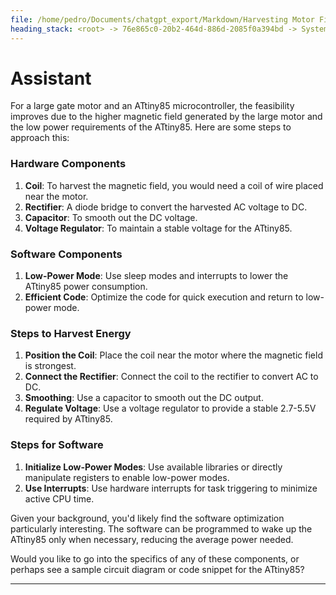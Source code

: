 ```yaml
---
file: /home/pedro/Documents/chatgpt_export/Markdown/Harvesting Motor Fields for Microcontrollers.md
heading_stack: <root> -> 76e865c0-20b2-464d-886d-2085f0a394bd -> System -> 90cbfd0a-d946-4ade-9b8d-760c81eb5f21 -> System -> aaa2c2b8-2ffe-4e97-8e29-722e0f25c925 -> User -> 487b9167-01f8-4206-97d9-f9ade30c87a5 -> Assistant -> aaa2303a-59a1-4997-b067-34aee34c5625 -> User -> 8e37ee75-5638-48cf-982c-9603c355bf69 -> Assistant
---
```

# Assistant

For a large gate motor and an ATtiny85 microcontroller, the feasibility improves due to the higher magnetic field generated by the large motor and the low power requirements of the ATtiny85. Here are some steps to approach this:

### Hardware Components
1. **Coil**: To harvest the magnetic field, you would need a coil of wire placed near the motor.
2. **Rectifier**: A diode bridge to convert the harvested AC voltage to DC.
3. **Capacitor**: To smooth out the DC voltage.
4. **Voltage Regulator**: To maintain a stable voltage for the ATtiny85.

### Software Components
1. **Low-Power Mode**: Use sleep modes and interrupts to lower the ATtiny85 power consumption.
2. **Efficient Code**: Optimize the code for quick execution and return to low-power mode.

### Steps to Harvest Energy
1. **Position the Coil**: Place the coil near the motor where the magnetic field is strongest.
2. **Connect the Rectifier**: Connect the coil to the rectifier to convert AC to DC.
3. **Smoothing**: Use a capacitor to smooth out the DC output.
4. **Regulate Voltage**: Use a voltage regulator to provide a stable 2.7-5.5V required by ATtiny85.

### Steps for Software
1. **Initialize Low-Power Modes**: Use available libraries or directly manipulate registers to enable low-power modes.
2. **Use Interrupts**: Use hardware interrupts for task triggering to minimize active CPU time.

Given your background, you'd likely find the software optimization particularly interesting. The software can be programmed to wake up the ATtiny85 only when necessary, reducing the average power needed.

Would you like to go into the specifics of any of these components, or perhaps see a sample circuit diagram or code snippet for the ATtiny85?

---
